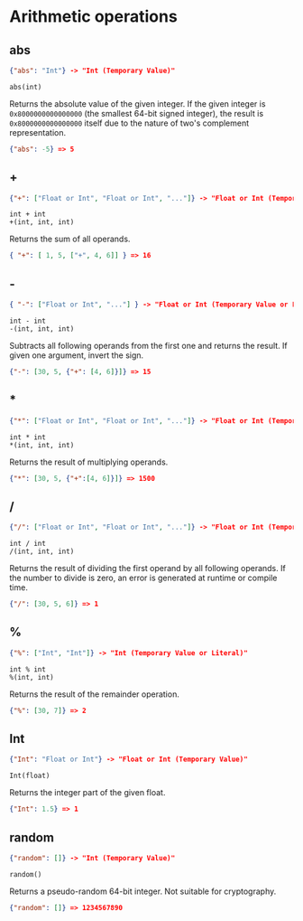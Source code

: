 # Arithmetic operations

## abs

```json
{"abs": "Int"} -> "Int (Temporary Value)"
```

```jspl
abs(int)
```

Returns the absolute value of the given integer.
If the given integer is `0x8000000000000000` (the smallest 64-bit signed integer), the result is `0x8000000000000000` itself due to the nature of two's complement representation.

```json
{"abs": -5} => 5
```

## +

```json
{"+": ["Float or Int", "Float or Int", "..."]} -> "Float or Int (Temporary Value or Literal)"
```

```jspl
int + int
+(int, int, int)
```

Returns the sum of all operands.

```json
{ "+": [ 1, 5, ["+", 4, 6]] } => 16
```

## -

```json
{ "-": ["Float or Int", "..."] } -> "Float or Int (Temporary Value or Literal)"
```

```jspl
int - int
-(int, int, int)
```

Subtracts all following operands from the first one and returns the result.
If given one argument, invert the sign.

```json
{"-": [30, 5, {"+": [4, 6]}]} => 15
```

## *

```json
{"*": ["Float or Int", "Float or Int", "..."]} -> "Float or Int (Temporary Value or Literal)"
```

```jspl
int * int
*(int, int, int)
```

Returns the result of multiplying operands.

```json
{"*": [30, 5, {"+":[4, 6]}]} => 1500
```

## /

```json
{"/": ["Float or Int", "Float or Int", "..."]} -> "Float or Int (Temporary Value or Literal)"
```

```jspl
int / int
/(int, int, int)
```

Returns the result of dividing the first operand by all following operands.
If the number to divide is zero, an error is generated at runtime or compile time.

```json
{"/": [30, 5, 6]} => 1
```

## %

```json
{"%": ["Int", "Int"]} -> "Int (Temporary Value or Literal)"
```

```jspl
int % int
%(int, int)
```

Returns the result of the remainder operation.

```json
{"%": [30, 7]} => 2
```

## Int

```json
{"Int": "Float or Int"} -> "Float or Int (Temporary Value)"
```

```jspl
Int(float)
```

Returns the integer part of the given float.

```json
{"Int": 1.5} => 1
```

## random

```json
{"random": []} -> "Int (Temporary Value)"
```

```jspl
random()
```

Returns a pseudo-random 64-bit integer.
Not suitable for cryptography.

```json
{"random": []} => 1234567890
```
